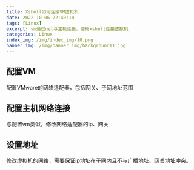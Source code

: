 ```yaml
---
title: Xshell如何连接VM虚拟机
date: 2022-10-06 22:40:18
tags: [Linux]
excerpt: vm通过net与主机连接，使用xshell连接虚拟机
categories: Linux
index_img: /img/index_img/10.png
banner_img: /img/banner_img/background11.jpg
---
```



## 配置VM

配置VMware的网络适配器，包括网关、子网地址范围

## 配置主机网络连接

与配置vm类似，修改网络适配器的ip、网关

## 设置地址

修改虚拟机的网络，需要保证ip地址在子网内且不与广播地址、网关地址冲突。

